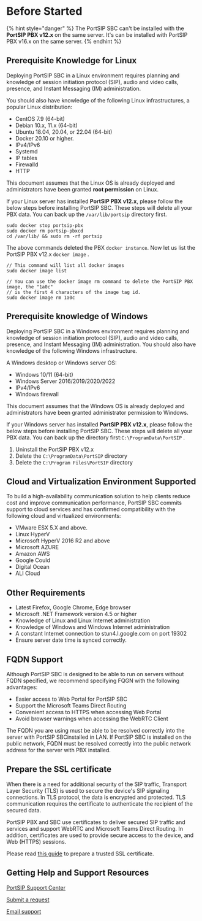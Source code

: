 # Before Started

{% hint style="danger" %}
The PortSIP SBC can't be installed with the **PortSIP PBX v12.x** on the same server. It's can be installed with PortSIP PBX v16.x on the same server.
{% endhint %}



## Prerequisite Knowledge for Linux

Deploying PortSIP SBC in a Linux environment requires planning and knowledge of session initiation protocol (SIP), audio and video calls, presence, and Instant Messaging (IM) administration.

You should also have knowledge of the following Linux infrastructures, a popular Linux distribution:

* CentOS 7.9 (64-bit)
* Debian 10.x, 11.x (64-bit)
* Ubuntu 18.04, 20.04, or 22.04 (64-bit)
* Docker 20.10 or higher.
* IPv4/IPv6
* Systemd
* IP tables
* Firewalld
* HTTP

This document assumes that the Linux OS is already deployed and administrators have been granted **root permission** on Linux.

If your Linux server has installed **PortSIP PBX v12.x**, please follow the below steps before installing PortSIP SBC. These steps will delete all your PBX data. You can back up the `/var/lib/portsip` directory first.

```
sudo docker stop portsip-pbx
sudo docker rm portsip-pbxcd 
cd /var/lib/ && sudo rm -rf portsip
```

The above commands deleted the PBX `docker instance`. Now let us list the PortSIP PBX v12.x `docker image` .

```
// This command will list all docker images
sudo docker image list

// You can use the docker image rm command to delete the PortSIP PBX image, the "1a0c"
// is the first 4 characters of the image tag id.
sudo docker image rm 1a0c
```

###

## Prerequisite knowledge of Windows

Deploying PortSIP SBC in a Windows environment requires planning and knowledge of session initiation protocol (SIP), audio and video calls, presence, and Instant Messaging (IM) administration. You should also have knowledge of the following Windows infrastructure.

A Windows desktop or Windows server OS:

* Windows 10/11 (64-bit)
* Windows Server 2016/2019/2020/2022
* IPv4/IPv6
* Windows firewall

This document assumes that the Windows OS is already deployed and administrators have been granted administrator permission to Windows.

If your Windows server has installed **PortSIP PBX v12.x**, please follow the below steps before installing PortSIP SBC. These steps will delete all your PBX data. You can back up the directory first:`C:\ProgramData\PortSIP` .

1. Uninstall the PortSIP PBX v12.x
2. Delete the `C:\ProgramData\PortSIP` directory
3. Delete the `C:\Program Files\PortSIP` directory

## Cloud and Virtualization Environment Supported

To build a high-availability communication solution to help clients reduce cost and improve communication performance, PortSIP SBC commits support to cloud services and has confirmed compatibility with the following cloud and virtualized environments:

* VMware ESX 5.X and above.
* Linux HyperV
* Microsoft HyperV 2016 R2 and above
* Microsoft AZURE
* Amazon AWS
* Google Could
* Digital Ocean
* ALI Cloud



## Other Requirements

* Latest Firefox, Google Chrome, Edge browser
* Microsoft .NET Framework version 4.5 or higher
* Knowledge of Linux and Linux Internet administration
* Knowledge of Windows and Windows Internet administration
* A constant Internet connection to stun4.l.google.com on port 19302
* Ensure server date time is synced correctly.

## FQDN Support

Although PortSIP SBC is designed to be able to run on servers without FQDN specified, we recommend specifying FQGN with the following advantages:

* Easier access to Web Portal for PortSIP SBC
* Support the Microsoft Teams Direct Routing
* Convenient access to HTTPS when accessing Web Portal
* Avoid browser warnings when accessing the WebRTC Client

The FQDN you are using must be able to be resolved correctly into the server with PortSIP SBCinstalled in LAN. If PortSIP SBC is installed on the public network, FQDN must be resolved correctly into the public network address for the server with PBX installed.

## Prepare the SSL certificate

When there is a need for additional security of the SIP traffic, Transport Layer Security (TLS) is used to secure the device's SIP signaling connections. In TLS protocol, the data is encrypted and protected. TLS communication requires the certificate to authenticate the recipient of the secured data.

PortSIP PBX and SBC use certificates to deliver secured SIP traffic and services and support WebRTC and Microsoft Teams Direct Routing. In addition, certificates are used to provide secure access to the device, and Web (HTTPS) sessions.

Please read [this guide](../portsip-pbx-administration-guide/certificates-for-tls-https-webrtc/) to prepare a trusted SSL certificate.

## Getting Help and Support Resources

[PortSIP Support Center](https://support.portsip.com/)&#x20;

[Submit a request](https://portsip.zendesk.com/hc/en-us/requests/new)

[Email support](mailto:support@portsip.com)
